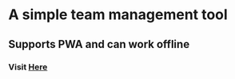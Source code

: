 # A simple team management tool
## Supports PWA and can work offline

### Visit <a href="https://campo.pages.dev" target="_blank">Here</a>
